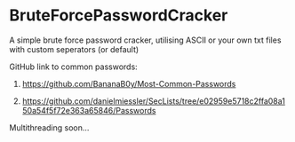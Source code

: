 # BruteForcePasswordCracker

A simple brute force password cracker, utilising ASCII or your own txt files with custom seperators (or default)

GitHub link to common passwords: 

1. https://github.com/BananaB0y/Most-Common-Passwords
  
2. https://github.com/danielmiessler/SecLists/tree/e02959e5718c2ffa08a150a54f5f72e363a65846/Passwords

Multithreading soon...
